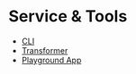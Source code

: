 # Service & Tools

* [CLI](/tools/cli.md)
* [Transformer](/tools/transformer.md)
* [Playground App](/tools/playground-app.md)
